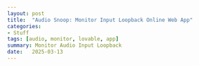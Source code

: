 ```yaml
---
layout: post
title:  "Audio Snoop: Monitor Input Loopback Online Web App"
categories:
- Stuff
tags: [audio, monitor, lovable, app]
summary: Monitor Audio Input Loopback
date:   2025-03-13
---
```


<script type="module" crossorigin src="assets/index-CsgY382j.js"></script>
<link rel="stylesheet" crossorigin href="assets/index-qZzuxCJ5.css">

<div id="root"></div>
